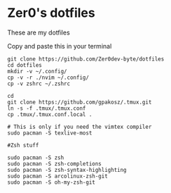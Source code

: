 # Zer0's dotfiles
These are my dotfiles

Copy and paste this in your terminal
```
git clone https://github.com/Zer0dev-byte/dotfiles
cd dotfiles
mkdir -v ~/.config/
cp -v -r ./nvim ~/.config/
cp -v zshrc ~/.zshrc
```

```
cd
git clone https://github.com/gpakosz/.tmux.git
ln -s -f .tmux/.tmux.conf
cp .tmux/.tmux.conf.local .
```

```
# This is only if you need the vimtex compiler
sudo pacman -S texlive-most

#Zsh stuff

sudo pacman -S zsh
sudo pacman -S zsh-completions
sudo pacman -S zsh-syntax-highlighting 
sudo pacman -S arcolinux-zsh-git
sudo pacman -S oh-my-zsh-git

```
